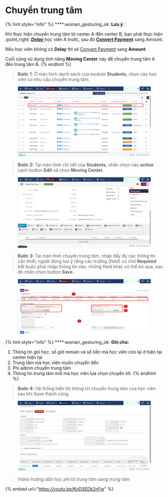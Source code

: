 # Chuyển trung tâm

{% hint style="info" %}
****:woman\_gesturing\_ok: **Lưu ý** :

Khi thực hiện chuyển trung tâm từ center A đến center B, bạn phải thực hiện :point\_right: [_**Delay**_ ](https://help.dotb.vn/bo-phan-giao-vu/quan-li-su-vu/quan-li-delay#hoc-vien-delay-khoi-lop)học viên A trước, sau đó [**Convert Payment**](../../../admin-guide/drop-payment.md#convert-payment) sang Amount.

Nếu học viên không có **Delay** thì sẽ [Convert Payment](https://help.dotb.vn/admin-guide/drop-payment#convert-payment) sang **Amount**.

Cuối cùng sử dụng tính năng **Moving Center** này để chuyển trung tâm A đến trung tâm B.
{% endhint %}

> **Bước 1**: Ở màn hình danh sách của module **Students**, chọn vào học viên có nhu cầu chuyển trung tâm.

<figure><img src="../../../.gitbook/assets/image (54).png" alt=""><figcaption></figcaption></figure>

> **Bước 2:** Tại màn hình chi tiết của **Students**, nhấn chọn vào **action** cạnh button **Edit** và chọn **Moving Center.**

<figure><img src="../../../.gitbook/assets/image (53) (3).png" alt=""><figcaption></figcaption></figure>

> **Bước 3:** Tại màn hình chuyển trung tâm, nhập đầy đủ các thông tin cần thiết, người dùng lưu ý rằng các trường (field) có chữ **Required** bắt buộc phải nhập thông tin vào, những field khác có thể bỏ qua, sau đó nhấn chọn button **Save.**

<figure><img src="../../../.gitbook/assets/image (15).png" alt=""><figcaption></figcaption></figure>

{% hint style="info" %}
****:woman\_gesturing\_ok: **Ghi chú:**

1. Thông tin gói học, số giờ remain và số tiền mà học viên còn lại ở hiện tại center hiện tại
2. Trung tâm mà học viên muốn chuyển đến
3. Phí admin chuyển trung tâm
4. Thông tin trung tâm mới mà học viên lựa chọn chuyển tới.
{% endhint %}

> **Bước 4:** Hệ thống hiển thị thông tin chuyển trung tâm của học viên sau khi Save thành công.

<figure><img src="../../../.gitbook/assets/image (3) (1) (4).png" alt=""><figcaption></figcaption></figure>

> _Video hướng dẫn học phí từ trung tâm sang trung tâm_

{% embed url="https://youtu.be/KoDSEDk2nFw" %}
